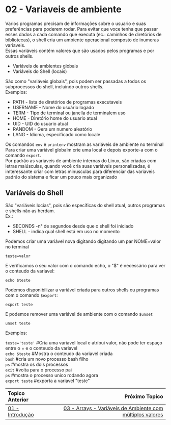 # 02 - Variaveis de ambiente


Varios programas precisam de informações sobre o usuario e suas preferências para poderem rodar. Para evitar que voce tenha que passar esses dados a cada comando que executa (ec.: caminhos de diretórios de bibliotecas), o shell cria um ambiente operacional composto de inumeras variaveis.  
Essas variáveis contém valores que são usados pelos programas e por outros shells.  
- Variáveis de ambientes globais
- Variáveis do Shell (locais)  

São como "variáveis globais", pois podem ser passadas a todos os subprocessos do shell, incluindo outros shells.  
Exemplos:  
- PATH - lista de diretórios de programas executaveis  
- USERNAME - Nome do usuário logado
- TERM - Tipo de terminal ou janella de terminalem uso  
- HOME - Diretório home do usuario atual  
- UID - UID do usuario atual  
- RANDOM - Gera um numero aleatório  
- LANG - Idioma, especificado como locale  

Os comandos `env` e `printenv` mostram as variáveis de ambiente no terminal  
Para criar uma variável globalm crie uma local e depois exporte-a com o comando `export`.  
Por padrão as variaveis de ambiente internas do Linux, são criadas com letras maiúsculas, quando você cria suas variáveis personalizadas, é imteressante criar com letras minusculas para diferenciar das variaveis padrão do sistema e ficar um pouco mais organizado  

## Variáveis do Shell

São "variáveis locias", pois são específicas do shell atual, outros programas e shells não as herdam.  
Ex.:
- SECONDS -n° de segundos desde que o shell foi iniciado  
- SHELL - indica qual shell está em uso no momento  

Podemos criar uma variável nova digitando digitando um par NOME=valor no terminal  
```
teste=valor
```
E verificamos o seu valor com o comando echo, o "$" é necessário para ver o conteudo da variavel:
```
echo $teste
```
Podemos disponibilizar a variável criada para outros shells ou programas com o comando `$export`:
```
export teste
```
E podemos remover uma variável de ambiente com o comando `$unset`

```
unset teste
```

Exemplos:  

`teste='teste'` #Cria uma variavel local e atribui valor, não pode ter espaço entre o = e o conteudo da variavel    
`echo $teste` #Mostra o conteudo da variavel criada  
`bash` #cria um novo processo bash filho  
`ps` #mostra os dois processos  
`exit` #volta para o processo pai  
`ps` #mostra o processo unico rodando agora  
`export teste` #exporta a variavel "teste"  

|Topico Anterior|Próximo Topico|
|:---|---:|
|[01 - Introdução](introdução.md)|[03 - Arrays - Variáveis de Ambiente com múltiplos valores](Arrays.md)|
